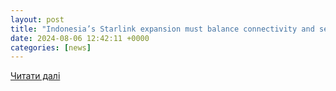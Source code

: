 ```yaml
---
layout: post
title: "Indonesia’s Starlink expansion must balance connectivity and security | East Asia Forum"
date: 2024-08-06 12:42:11 +0000
categories: [news]
---
```


[Читати далі](https://eastasiaforum.org/2024/08/06/indonesias-starlink-expansion-must-balance-connectivity-and-security/)
